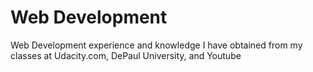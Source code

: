 # Web Development
Web Development experience and knowledge I have obtained from my classes at Udacity.com, DePaul University, and Youtube
